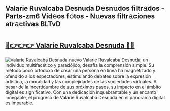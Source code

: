 ## Valarie Ruvalcaba Desnuda D𝚎sn𝚞dos filtr𝚊dos - Parts-zm6 Vid𝚎os f𝚘tos - N𝚞evas filtr𝚊ciones atr𝚊ctivas BLTvD

# <h2><a href="http://mb9eag.tromn.icu/?c=Valarie+Ruvalcaba+Desnuda">🔗👉👉👉 Valarie Ruvalcaba Desnuda 🔗🔗</a></h2>

[![Valarie Ruvalcaba Desnuda nuevo](https://i.imgur.com/pEAQMta.gif)](http://mb9eag.tromn.icu/?c=Valarie+Ruvalcaba+Desnuda)
Valarie Ruvalcaba Desnuda, un individuo multifacético y paradójico, desafía la comprensión simple. Su método poco ortodoxo de crear una persona en línea ha magnetizado y ofendido a los espectadores, estimulando debates sobre la expresión artística, la moralidad y las complejidades de las sociedades virtuales. A pesar de la incertidumbre de sus próximos pasos, su impacto en el ámbito digital es significativo. Con una dedicación inquebrantable y un encanto innegable, el progreso de Valarie Ruvalcaba Desnuda en el panorama digital es imparable.
